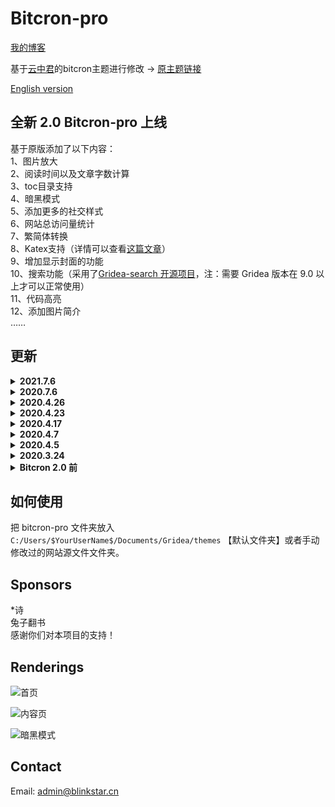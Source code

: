 # Bitcron-pro
[我的博客](https://blog.blinkstar.cn) 

基于[云中君](https://shanbu.fun)的bitcron主题进行修改 -> [原主题链接](https://github.com/alterfang/gridea-theme-bitcron)  

[English version](https://github.com/qyxtim/bitcron-pro/blob/master/README-en.md)

## 全新 2.0 Bitcron-pro 上线

基于原版添加了以下内容：  
1、图片放大  
2、阅读时间以及文章字数计算  
3、toc目录支持  
4、暗黑模式  
5、添加更多的社交样式  
6、网站总访问量统计  
7、繁简体转换  
8、Katex支持（详情可以查看[这篇文章](https://blog.blinkstar.cn/post/katex/)）  
9、增加显示封面的功能  
10、搜索功能（采用了[Gridea-search 开源项目]( https://github.com/tangkaichuan/gridea-search )，注：需要 Gridea 版本在 9.0 以上才可以正常使用）  
11、代码高亮  
12、添加图片简介  
……

## 更新

<details>
<summary><b>2021.7.6</b></summary>
<pre>
<ul>
1、修复模糊搜索的bug
2、修复katex渲染bug
</ul>
</pre>
</details>

<details>
<summary><b>2020.7.6</b></summary>
<pre>
<ul>
1、修复一个小bug
</ul>
</pre>
</details>

<details>
<summary><b>2020.4.26</b></summary>
<pre>
<ul>
1、模块化 `main.less` 
</ul>
</pre>
</details>

<details>
<summary><b>2020.4.23</b></summary>
<pre>
<ul>
1、修复 footer 中 icon 显示问题 
2、增加知乎 icon
</ul>
</pre>
</details>

<details>
<summary><b>2020.4.17</b></summary>
<pre>
<ul>
1、添加 google analytics  
2、修复search.ejs中的问题
</ul>
</pre>
</details>

<details>
<summary><b>2020.4.7</b></summary>
<pre>
<ul>
1、修复网站标题为中文时显示异常
</ul>
</pre>
</details>

<details>
<summary><b>2020.4.5</b></summary>
<pre>
<ul>
1、修复底部网站信息显示不正确的问题
</ul>
</pre>
</details>

<details>
<summary><b>2020.3.24</b></summary>
<pre>
<ul>
1、上传 Bitcron-pro 2.0 版本
</ul>
</pre>
</details>

<details>
<summary><b>Bitcron 2.0 前</b></summary>
<pre>
<ul>
1、修复 Telegram 图标不显示的问题  
2、增加春节灯笼特效  
3、修复赞赏码显示异常问题  
4、修复某些链接在新标签页打开的问题  
5、归档页添加上下页链接
6、优化目录显示效果，支持自适应  
7、修复暗黑模式bug  
8、添加圣诞特效(感谢ant design)  
9、文章右侧添加文章目录  
10、增加图片灯箱效果  
11、删除Pjax效果，因为对一些js不兼容
12、修复 pjax bug  
13、在主页文章添加文章字数显示  
14、更换文章页面字数显示的小图标  
15、修复赞赏码显示问题
</ul>
</pre>
</details>

## 如何使用

把 bitcron-pro 文件夹放入 `C:/Users/$YourUserName$/Documents/Gridea/themes` 【默认文件夹】或者手动修改过的网站源文件文件夹。

## Sponsors
\*诗  
兔子翻书  
感谢你们对本项目的支持！

## Renderings
![首页](https://cdn.jsdelivr.net/gh/qyxtim/bitcron-pro@master/images/index.png)

![内容页](https://cdn.jsdelivr.net/gh/qyxtim/bitcron-pro@master/images/post.png)

![暗黑模式](https://cdn.jsdelivr.net/gh/qyxtim/bitcron-pro@master/images/darkmode.png)

## Contact  
Email: admin@blinkstar.cn
